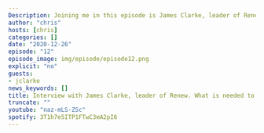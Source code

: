 ```yaml
---
Description: Joining me in this episode is James Clarke, leader of Renew. Renew is a political party formed in the UK in 2017, by a number of then independent candidates who ran in the 2017 general election. Renew UK was founded,  “because a break-up of our two paralysed parties of government can overcome our utterly dysfunctional politics” and was described in 2018 as “a political party trying to reverse Brexit”. However, James Clarke says Renew are a platform that can bring a broader range of experience and knowledge into politics and I ask him whether "centrism" is a legitimate political position or a comfortable place on the sidelines for people who don't really need change.
author: "chris"
hosts: [chris]
categories: []
date: "2020-12-26"
episode: "12"
episode_image: img/episode/episode12.png
explicit: "no"
guests:
- jclarke
news_keywords: []
title: Interview with James Clarke, leader of Renew. What is needed to to fix our dysfunctional political system?
truncate: ""
youtube: "naz-mLS-ZSc"
spotify: 3T1h7e5ITP1FTwC3mA2pI6
---
```



